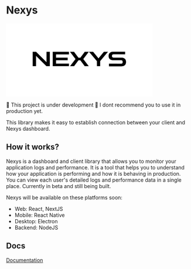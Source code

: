 # Nexys

<img src="./logo.png" width="400" height="200" align="center" />

🚧 This project is under development 🚧
I dont recommend you to use it in production yet.

This library makes it easy to establish connection between your client and Nexys dashboard.

## How it works?

Nexys is a dashboard and client library that allows you to monitor your application logs and performance. It is a tool that helps you to understand how your application is performing and how it is behaving in production. You can view each user's detailed logs and performance data in a single place. Currently in beta and still being built.

Nexys will be available on these platforms soon:

- Web: React, NextJS
- Mobile: React Native
- Desktop: Electron
- Backend: NodeJS

## Docs

[Documentation](https://docs.nexys.app)